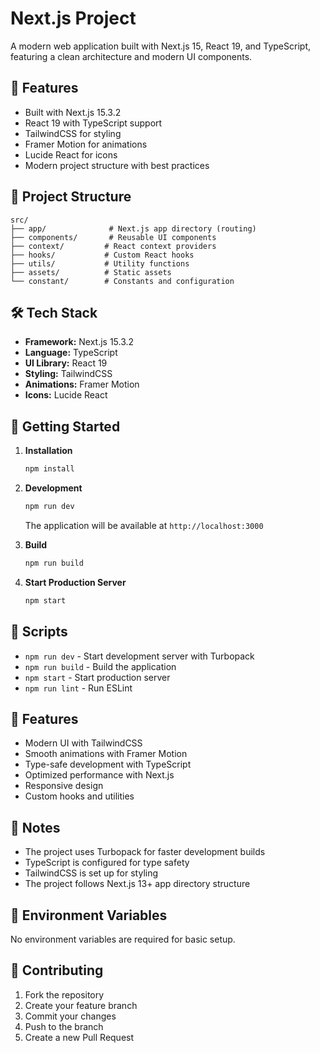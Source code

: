 # Next.js Project

A modern web application built with Next.js 15, React 19, and TypeScript, featuring a clean architecture and modern UI components.

## 🚀 Features

- Built with Next.js 15.3.2
- React 19 with TypeScript support
- TailwindCSS for styling
- Framer Motion for animations
- Lucide React for icons
- Modern project structure with best practices

## 📁 Project Structure

```
src/
├── app/              # Next.js app directory (routing)
├── components/       # Reusable UI components
├── context/         # React context providers
├── hooks/           # Custom React hooks
├── utils/           # Utility functions
├── assets/          # Static assets
└── constant/        # Constants and configuration
```

## 🛠️ Tech Stack

- **Framework:** Next.js 15.3.2
- **Language:** TypeScript
- **UI Library:** React 19
- **Styling:** TailwindCSS
- **Animations:** Framer Motion
- **Icons:** Lucide React

## 🚀 Getting Started

1. **Installation**
   ```bash
   npm install
   ```

2. **Development**
   ```bash
   npm run dev
   ```
   The application will be available at `http://localhost:3000`

3. **Build**
   ```bash
   npm run build
   ```

4. **Start Production Server**
   ```bash
   npm start
   ```

## 🔧 Scripts

- `npm run dev` - Start development server with Turbopack
- `npm run build` - Build the application
- `npm start` - Start production server
- `npm run lint` - Run ESLint

## 🎨 Features

- Modern UI with TailwindCSS
- Smooth animations with Framer Motion
- Type-safe development with TypeScript
- Optimized performance with Next.js
- Responsive design
- Custom hooks and utilities

## 📝 Notes

- The project uses Turbopack for faster development builds
- TypeScript is configured for type safety
- TailwindCSS is set up for styling
- The project follows Next.js 13+ app directory structure

## 🔐 Environment Variables

No environment variables are required for basic setup.

## 🤝 Contributing

1. Fork the repository
2. Create your feature branch
3. Commit your changes
4. Push to the branch
5. Create a new Pull Request
